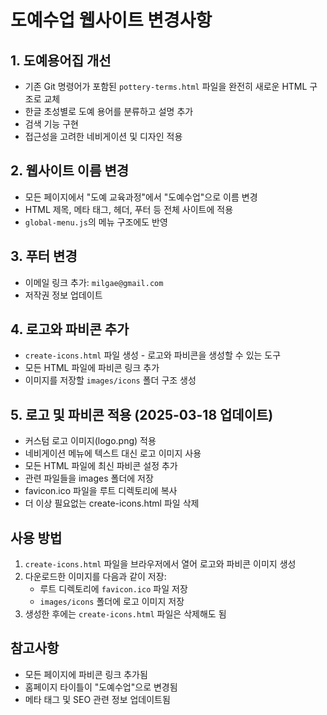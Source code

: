 # 도예수업 웹사이트 변경사항

## 1. 도예용어집 개선
- 기존 Git 명령어가 포함된 `pottery-terms.html` 파일을 완전히 새로운 HTML 구조로 교체
- 한글 초성별로 도예 용어를 분류하고 설명 추가
- 검색 기능 구현
- 접근성을 고려한 네비게이션 및 디자인 적용

## 2. 웹사이트 이름 변경
- 모든 페이지에서 "도예 교육과정"에서 "도예수업"으로 이름 변경
- HTML 제목, 메타 태그, 헤더, 푸터 등 전체 사이트에 적용
- `global-menu.js`의 메뉴 구조에도 반영

## 3. 푸터 변경
- 이메일 링크 추가: `milgae@gmail.com`
- 저작권 정보 업데이트

## 4. 로고와 파비콘 추가
- `create-icons.html` 파일 생성 - 로고와 파비콘을 생성할 수 있는 도구
- 모든 HTML 파일에 파비콘 링크 추가
- 이미지를 저장할 `images/icons` 폴더 구조 생성

## 5. 로고 및 파비콘 적용 (2025-03-18 업데이트)
- 커스텀 로고 이미지(logo.png) 적용
- 네비게이션 메뉴에 텍스트 대신 로고 이미지 사용
- 모든 HTML 파일에 최신 파비콘 설정 추가
- 관련 파일들을 images 폴더에 저장
- favicon.ico 파일을 루트 디렉토리에 복사
- 더 이상 필요없는 create-icons.html 파일 삭제

## 사용 방법
1. `create-icons.html` 파일을 브라우저에서 열어 로고와 파비콘 이미지 생성
2. 다운로드한 이미지를 다음과 같이 저장:
   - 루트 디렉토리에 `favicon.ico` 파일 저장
   - `images/icons` 폴더에 로고 이미지 저장
3. 생성한 후에는 `create-icons.html` 파일은 삭제해도 됨

## 참고사항
- 모든 페이지에 파비콘 링크 추가됨
- 홈페이지 타이틀이 "도예수업"으로 변경됨
- 메타 태그 및 SEO 관련 정보 업데이트됨 